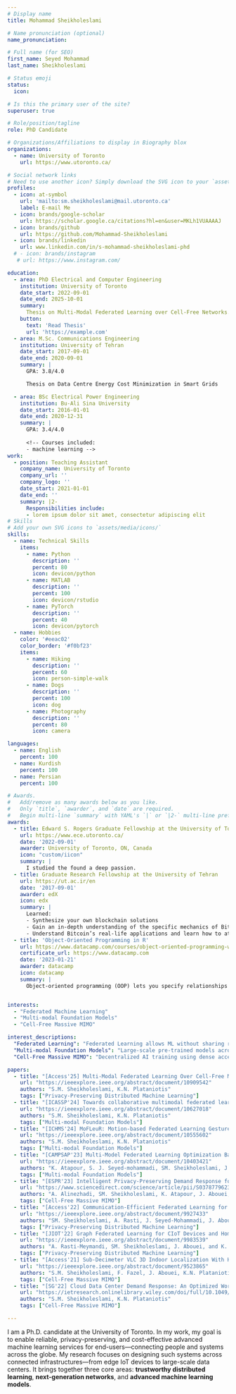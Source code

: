 ```yaml
---
# Display name
title: Mohammad Sheikholeslami

# Name pronunciation (optional)
name_pronunciation: 

# Full name (for SEO)
first_name: Seyed Mohammad
last_name: Sheikholeslami

# Status emoji
status:
  icon: 

# Is this the primary user of the site?
superuser: true

# Role/position/tagline
role: PhD Candidate

# Organizations/Affiliations to display in Biography blox
organizations:
  - name: University of Toronto
    url: https://www.utoronto.ca/

# Social network links
# Need to use another icon? Simply download the SVG icon to your `assets/media/icons/` folder.
profiles:
  - icon: at-symbol
    url: 'mailto:sm.sheikholeslami@mail.utoronto.ca'
    label: E-mail Me
  - icon: brands/google-scholar
    url: https://scholar.google.ca/citations?hl=en&user=MKLh1VUAAAAJ
  - icon: brands/github
    url: https://github.com/Mohammad-Sheikholeslami
  - icon: brands/linkedin
    url: www.linkedin.com/in/s-mohammad-sheikholeslami-phd
  # - icon: brands/instagram
   # url: https://www.instagram.com/

education:
  - area: PhD Electrical and Computer Engineering
    institution: University of Toronto
    date_start: 2022-09-01
    date_end: 2025-10-01
    summary: 
      Thesis on Multi-Modal Federated Learning over Cell-Free Networks. Supervised by [Prof Konstantinos N. Plataniotis](https://www.ece.utoronto.ca/people/plataniotis-k-n/). Published 5 papers including 3 journals and 2 conference papers.
    button:
      text: 'Read Thesis'
      url: 'https://example.com'
  - area: M.Sc. Communications Engineering
    institution: University of Tehran
    date_start: 2017-09-01
    date_end: 2020-09-01
    summary: |
      GPA: 3.8/4.0

      Thesis on Data Centre Energy Cost Minimization in Smart Grids

  - area: BSc Electrical Power Engineering
    institution: Bu-Ali Sina University
    date_start: 2016-01-01
    date_end: 2020-12-31
    summary: |
      GPA: 3.4/4.0
      
      <!-- Courses included:
      - machine learning -->
work:
  - position: Teaching Assistant
    company_name: University of Toronto
    company_url: ''
    company_logo: ''
    date_start: 2021-01-01
    date_end: ''
    summary: |2-
      Responsibilities include:
      - lorem ipsum dolor sit amet, consectetur adipiscing elit
# Skills
# Add your own SVG icons to `assets/media/icons/`
skills:
  - name: Technical Skills
    items:
      - name: Python
        description: ''
        percent: 80
        icon: devicon/python
      - name: MATLAB
        description: ''
        percent: 100
        icon: devicon/rstudio
      - name: PyTorch
        description: ''
        percent: 40
        icon: devicon/pytorch
  - name: Hobbies
    color: '#eeac02'
    color_border: '#f0bf23'
    items:
      - name: Hiking
        description: ''
        percent: 60
        icon: person-simple-walk
      - name: Dogs
        description: ''
        percent: 100
        icon: dog
      - name: Photography
        description: ''
        percent: 80
        icon: camera

languages:
  - name: English
    percent: 100
  - name: Kurdish
    percent: 100
  - name: Persian
    percent: 100

# Awards.
#   Add/remove as many awards below as you like.
#   Only `title`, `awarder`, and `date` are required.
#   Begin multi-line `summary` with YAML's `|` or `|2-` multi-line prefix and indent 2 spaces below.
awards:
  - title: Edward S. Rogers Graduate Fellowship at the University of Toronto
    url: https://www.ece.utoronto.ca/
    date: '2022-09-01'
    awarder: University of Toronto, ON, Canada
    icon: "custom/iicon"
    summary: |
      I studied the found a deep passion.
  - title: Graduate Research Fellowship at the University of Tehran
    url: https://ut.ac.ir/en
    date: '2017-09-01'
    awarder: edX
    icon: edx
    summary: |
      Learned:
      - Synthesize your own blockchain solutions
      - Gain an in-depth understanding of the specific mechanics of Bitcoin
      - Understand Bitcoin’s real-life applications and learn how to attack and destroy Bitcoin, Ethereum, smart contracts and Dapps, and alternatives to Bitcoin’s Proof-of-Work consensus algorithm
  - title: 'Object-Oriented Programming in R'
    url: https://www.datacamp.com/courses/object-oriented-programming-with-s3-and-r6-in-r
    certificate_url: https://www.datacamp.com
    date: '2023-01-21'
    awarder: datacamp
    icon: datacamp
    summary: |
      Object-oriented programming (OOP) lets you specify relationships between functions and the objects that they can act on, helping you manage complexity in your code. This is an intermediate level course, providing an introduction to OOP, using the S3 and R6 systems. S3 is a great day-to-day R programming tool that simplifies some of the functions that you write. R6 is especially useful for industry-specific analyses, working with web APIs, and building GUIs.


interests:
  - "Federated Machine Learning"
  - "Multi-modal Foundation Models"
  - "Cell-Free Massive MIMO"

interest_descriptions:
  "Federated Learning": "Federated Learning allows ML without sharing raw data."
  "Multi-modal Foundation Models": "Large-scale pre-trained models across vision, text, and sensors."
  "Cell-Free Massive MIMO": "Decentralized AI training using dense access points in 6G networks."

papers:
  - title: "[Access'25] Multi-Modal Federated Learning Over Cell-Free Massive MIMO Systems for Activity Recognition"
    url: "https://ieeexplore.ieee.org/abstract/document/10909542"
    authors: "S.M. Sheikholeslami, K.N. Plataniotis"
    tags: ["Privacy-Preserving Distributed Machine Learning"]
  - title: "[ICASSP'24] Towards collaborative multimodal federated learning for human activity recognition in smart workplace environments"
    url: "https://ieeexplore.ieee.org/abstract/document/10627018"
    authors: "S.M. Sheikholeslami, K.N. Plataniotis"
    tags: ["Multi-modal Foundation Models"]
  - title: "[ICHMS'24] MoFLeuR: Motion-based Federated Learning Gesture Recognition"
    url: "https://ieeexplore.ieee.org/abstract/document/10555602"
    authors: "S.M. Sheikholeslami, K.N. Plataniotis"
    tags: ["Multi-modal Foundation Models"]
  - title: "[CAMPSAP'23] Multi-Model Federated Learning Optimization Based on Multi-Agent Reinforcement Learning"
    url: "https://ieeexplore.ieee.org/abstract/document/10403421"
    authors: "K. Atapour, S. J. Seyed-mohammadi, SM. Sheikholeslami, J. Abouei, A. Mohammadi, K. N. Plataniotis"
    tags: ["Multi-modal Foundation Models"]
  - title: "[ESPR'23] Intelligent Privacy-Preserving Demand Response for Green Data Centers"
    url: "https://www.sciencedirect.com/science/article/pii/S0378779623002833"
    authors: "A. Alinezhadi, SM. Sheikholeslami, K. Atapour, J. Abouei, and K. Plataniotis"
    tags: ["Cell-Free Massive MIMO"]
  - title: "[Access'22] Communication-Efficient Federated Learning for Hybrid VLC/RF Indoor Systems"
    url: "https://ieeexplore.ieee.org/abstract/document/9927433"
    authors: "SM. Sheikholeslami, A. Rasti, J. Seyed-Mohammadi, J. Abouei, and K. N. Plataniotis "
    tags: ["Privacy-Preserving Distributed Machine Learning"]
  - title: "[JIOT'22] Graph Federated Learning for CIoT Devices and Home Applications"
    url: "https://ieeexplore.ieee.org/abstract/document/9983539"
    authors: "A. Rasti-Meymandi, SM. Sheikholeslami, J. Abouei, and K. N. Plataniotis"
    tags: ["Privacy-Preserving Distributed Machine Learning"]
  - title: "[Access'21] Sub-Decimeter VLC 3D Indoor Localization With Handover Probability Analysis"
    url: "https://ieeexplore.ieee.org/abstract/document/9523865"
    authors: "S.M. Sheikholeslami, F. Fazel, J. Abouei, K.N. Plataniotis"
    tags: ["Cell-Free Massive MIMO"]
  - title: "[SG'22] Cloud Data Center Demand Response: An Optimized Workload Management Approach"
    url: "https://ietresearch.onlinelibrary.wiley.com/doi/full/10.1049/stg2.12082"
    authors: "S.M. Sheikholeslami, K.N. Plataniotis"
    tags: ["Cell-Free Massive MIMO"]

---
```




I am a Ph.D. candidate at the University of Toronto. In my work, my goal is to enable reliable, privacy-preserving, and cost-effective advanced machine learning services for end-users—connecting people and systems across the globe. My research focuses on designing such systems across connected infrastructures—from edge IoT devices to large-scale data centers. It brings together three core areas: **trustworthy distributed learning**, **next-generation networks**, and **advanced machine learning models**.


